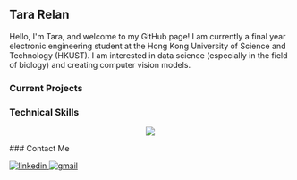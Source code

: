 ## Tara Relan
Hello, I'm Tara, and welcome to my GitHub page! I am currently a final year electronic engineering student at the Hong Kong University of Science and Technology (HKUST). I am interested in data science (especially in the field of biology) and creating computer vision models.
### Current Projects

### Technical Skills
<p align="center">
  <a href="https://skillicons.dev">
    <img src="https://skillicons.dev/icons?i=py,cpp,matlab,pytorch,tensorflow,django,html,css,js,aws,gcp,git,gitlab" />
  </a>
</p>
### Contact Me
<p>
  <a href="https://www.linkedin.com/in/tararelan/" rel="nofollow noreferrer">
    <img src="https://img.shields.io/badge/LinkedIn-0077B5?style=for-the-badge&logo=linkedin&logoColor=white" alt="linkedin">
  </a>
  <a href="mailto: tararelan@gmail.com" rel="nofollow noreferrer">
    <img src="https://img.shields.io/badge/Gmail-D14836?style=for-the-badge&logo=gmail&logoColor=white" alt="gmail">
  </a>
</p>
